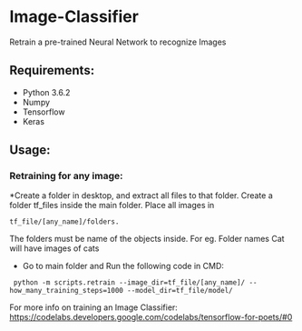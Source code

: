 # Image-Classifier
Retrain a pre-trained Neural Network to recognize Images

## Requirements:
* Python 3.6.2
* Numpy
* Tensorflow
* Keras

## Usage:
### Retraining for any image:
*Create a folder in desktop, and extract all files to that folder. Create a folder tf_files inside the main folder.
Place all images in
```
tf_file/[any_name]/folders.
```
The folders must be name of the objects inside. 
  For eg. Folder names Cat will have images of cats

* Go to main folder and Run the following code in CMD:
```
 python -m scripts.retrain --image_dir=tf_file/[any_name]/ --how_many_training_steps=1000 --model_dir=tf_file/model/
```

For more info on training an Image Classifier: 
https://codelabs.developers.google.com/codelabs/tensorflow-for-poets/#0
